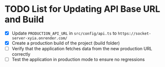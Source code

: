 # TODO List for Updating API Base URL and Build

- [x] Update `PRODUCTION_API_URL` in `src/config/api.ts` to `https://socket-server-xyia.onrender.com/`
- [x] Create a production build of the project (build folder)
- [ ] Verify that the application fetches data from the new production URL correctly
- [ ] Test the application in production mode to ensure no regressions
